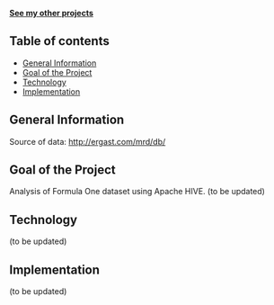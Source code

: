 **[See my other projects](https://github.com/mtomzynski?tab=repositories)**


## Table of contents
* [General Information](#general-information)
* [Goal of the Project](goal-of-the-project)
* [Technology](#technology)
* [Implementation](#implementation)

## General Information
Source of data: http://ergast.com/mrd/db/

## Goal of the Project
Analysis of Formula One dataset using Apache HIVE.
(to be updated)

## Technology
(to be updated)

## Implementation
(to be updated)